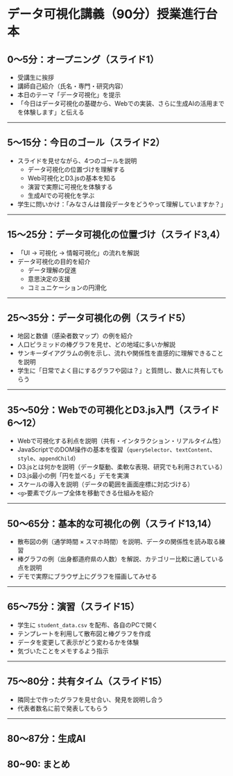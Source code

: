 # データ可視化講義（90分）授業進行台本

## 0〜5分：オープニング（スライド1）
- 受講生に挨拶
- 講師自己紹介（氏名・専門・研究内容）
- 本日のテーマ「データ可視化」を提示
- 「今日はデータ可視化の基礎から、Webでの実装、さらに生成AIの活用までを体験します」と伝える

---

## 5〜15分：今日のゴール（スライド2）
- スライドを見せながら、4つのゴールを説明
  - データ可視化の位置づけを理解する
  - Web可視化とD3.jsの基本を知る
  - 演習で実際に可視化を体験する
  - 生成AIでの可視化を学ぶ
- 学生に問いかけ：「みなさんは普段データをどうやって理解していますか？」

---

## 15〜25分：データ可視化の位置づけ（スライド3,4）
- 「UI → 可視化 → 情報可視化」の流れを解説
- データ可視化の目的を紹介  
  - データ理解の促進  
  - 意思決定の支援  
  - コミュニケーションの円滑化  

---

## 25〜35分：データ可視化の例（スライド5）
- 地図と数値（感染者数マップ）の例を紹介
- 人口ピラミッドの棒グラフを見せ、どの地域に多いか解説
- サンキーダイアグラムの例を示し、流れや関係性を直感的に理解できることを説明
- 学生に「日常でよく目にするグラフや図は？」と質問し、数人に共有してもらう

---

## 35〜50分：Webでの可視化とD3.js入門（スライド6〜12）
- Webで可視化する利点を説明（共有・インタラクション・リアルタイム性）
- JavaScriptでのDOM操作の基本を復習（`querySelector`、`textContent`、`style`、`appendChild`）
- D3.jsとは何かを説明（データ駆動、柔軟な表現、研究でも利用されている）
- D3.js最小の例「円を並べる」デモを実演
- スケールの導入を説明（データの範囲を画面座標に対応づける）
- `<g>`要素でグループ全体を移動できる仕組みを紹介

---

## 50〜65分：基本的な可視化の例（スライド13,14）
- 散布図の例（通学時間 × スマホ時間）を説明、データの関係性を読み取る練習
- 棒グラフの例（出身都道府県の人数）を解説、カテゴリー比較に適している点を説明
- デモで実際にブラウザ上にグラフを描画してみせる

---

## 65〜75分：演習（スライド15）
- 学生に `student_data.csv` を配布、各自のPCで開く
- テンプレートを利用して散布図と棒グラフを作成
- データを変更して表示がどう変わるかを体験
- 気づいたことをメモするよう指示

---

## 75〜80分：共有タイム（スライド15）
- 隣同士で作ったグラフを見せ合い、発見を説明し合う
- 代表者数名に前で発表してもらう

---

## 80〜87分：生成AI

## 80~90: まとめ